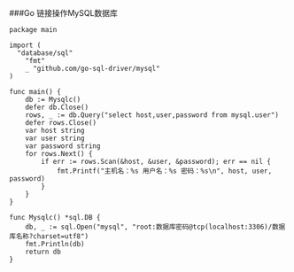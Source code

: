 ###Go 链接操作MySQL数据库

    package main
    
    import (
      "database/sql"
    	"fmt"
    	_ "github.com/go-sql-driver/mysql"
    )
    
    func main() {
    	db := Mysqlc()
    	defer db.Close()
    	rows, _ := db.Query("select host,user,password from mysql.user")
    	defer rows.Close()
    	var host string
    	var user string
    	var password string
    	for rows.Next() {
    		if err := rows.Scan(&host, &user, &password); err == nil {
    			fmt.Printf("主机名：%s 用户名：%s 密码：%s\n", host, user, password)
    		}
    	}
    }
    
    func Mysqlc() *sql.DB {
    	db, _ := sql.Open("mysql", "root:数据库密码@tcp(localhost:3306)/数据库名称?charset=utf8")
    	fmt.Println(db)
    	return db
    }
